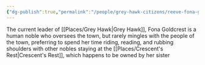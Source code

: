 ```yaml
---
{"dg-publish":true,"permalink":"/people/grey-hawk-citizens/reeve-fona-goldcrest/"}
---
```


The current leader of [[Places/Grey Hawk\|Grey Hawk]], Fona Goldcrest is a human noble who oversees the town, but rarely mingles with the people of the town, preferring to spend her time riding, reading, and rubbing shoulders with other nobles staying at the [[Places/Crescent's Rest\|Crescent's Rest]], which happens to be owned by her sister